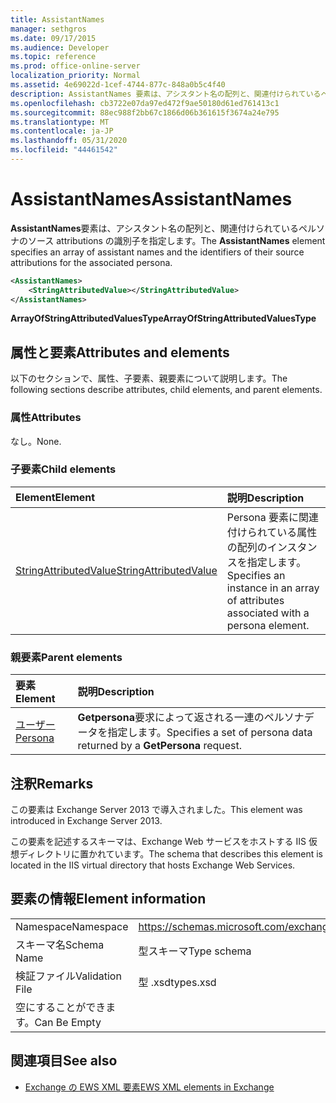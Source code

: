 ```yaml
---
title: AssistantNames
manager: sethgros
ms.date: 09/17/2015
ms.audience: Developer
ms.topic: reference
ms.prod: office-online-server
localization_priority: Normal
ms.assetid: 4e69022d-1cef-4744-877c-848a0b5c4f40
description: AssistantNames 要素は、アシスタント名の配列と、関連付けられているペルソナのソース attributions の識別子を指定します。
ms.openlocfilehash: cb3722e07da97ed472f9ae50180d61ed761413c1
ms.sourcegitcommit: 88ec988f2bb67c1866d06b361615f3674a24e795
ms.translationtype: MT
ms.contentlocale: ja-JP
ms.lasthandoff: 05/31/2020
ms.locfileid: "44461542"
---
```

# <a name="assistantnames"></a><span data-ttu-id="ee34f-103">AssistantNames</span><span class="sxs-lookup"><span data-stu-id="ee34f-103">AssistantNames</span></span>

<span data-ttu-id="ee34f-104">**AssistantNames**要素は、アシスタント名の配列と、関連付けられているペルソナのソース attributions の識別子を指定します。</span><span class="sxs-lookup"><span data-stu-id="ee34f-104">The **AssistantNames** element specifies an array of assistant names and the identifiers of their source attributions for the associated persona.</span></span> 
  
```XML
<AssistantNames>
    <StringAttributedValue></StringAttributedValue>
</AssistantNames>
```

 <span data-ttu-id="ee34f-105">**ArrayOfStringAttributedValuesType**</span><span class="sxs-lookup"><span data-stu-id="ee34f-105">**ArrayOfStringAttributedValuesType**</span></span>
## <a name="attributes-and-elements"></a><span data-ttu-id="ee34f-106">属性と要素</span><span class="sxs-lookup"><span data-stu-id="ee34f-106">Attributes and elements</span></span>

<span data-ttu-id="ee34f-107">以下のセクションで、属性、子要素、親要素について説明します。</span><span class="sxs-lookup"><span data-stu-id="ee34f-107">The following sections describe attributes, child elements, and parent elements.</span></span>
  
### <a name="attributes"></a><span data-ttu-id="ee34f-108">属性</span><span class="sxs-lookup"><span data-stu-id="ee34f-108">Attributes</span></span>

<span data-ttu-id="ee34f-109">なし。</span><span class="sxs-lookup"><span data-stu-id="ee34f-109">None.</span></span>
  
### <a name="child-elements"></a><span data-ttu-id="ee34f-110">子要素</span><span class="sxs-lookup"><span data-stu-id="ee34f-110">Child elements</span></span>

|<span data-ttu-id="ee34f-111">**Element**</span><span class="sxs-lookup"><span data-stu-id="ee34f-111">**Element**</span></span>|<span data-ttu-id="ee34f-112">**説明**</span><span class="sxs-lookup"><span data-stu-id="ee34f-112">**Description**</span></span>|
|:-----|:-----|
|[<span data-ttu-id="ee34f-113">StringAttributedValue</span><span class="sxs-lookup"><span data-stu-id="ee34f-113">StringAttributedValue</span></span>](stringattributedvalue.md) <br/> |<span data-ttu-id="ee34f-114">Persona 要素に関連付けられている属性の配列のインスタンスを指定します。</span><span class="sxs-lookup"><span data-stu-id="ee34f-114">Specifies an instance in an array of attributes associated with a persona element.</span></span>  <br/> |
   
### <a name="parent-elements"></a><span data-ttu-id="ee34f-115">親要素</span><span class="sxs-lookup"><span data-stu-id="ee34f-115">Parent elements</span></span>

|<span data-ttu-id="ee34f-116">**要素**</span><span class="sxs-lookup"><span data-stu-id="ee34f-116">**Element**</span></span>|<span data-ttu-id="ee34f-117">**説明**</span><span class="sxs-lookup"><span data-stu-id="ee34f-117">**Description**</span></span>|
|:-----|:-----|
|[<span data-ttu-id="ee34f-118">ユーザー</span><span class="sxs-lookup"><span data-stu-id="ee34f-118">Persona</span></span>](persona.md) <br/> |<span data-ttu-id="ee34f-119">**Getpersona**要求によって返される一連のペルソナデータを指定します。</span><span class="sxs-lookup"><span data-stu-id="ee34f-119">Specifies a set of persona data returned by a **GetPersona** request.</span></span>  <br/> |
   
## <a name="remarks"></a><span data-ttu-id="ee34f-120">注釈</span><span class="sxs-lookup"><span data-stu-id="ee34f-120">Remarks</span></span>

<span data-ttu-id="ee34f-121">この要素は Exchange Server 2013 で導入されました。</span><span class="sxs-lookup"><span data-stu-id="ee34f-121">This element was introduced in Exchange Server 2013.</span></span>
  
<span data-ttu-id="ee34f-122">この要素を記述するスキーマは、Exchange Web サービスをホストする IIS 仮想ディレクトリに置かれています。</span><span class="sxs-lookup"><span data-stu-id="ee34f-122">The schema that describes this element is located in the IIS virtual directory that hosts Exchange Web Services.</span></span>
  
## <a name="element-information"></a><span data-ttu-id="ee34f-123">要素の情報</span><span class="sxs-lookup"><span data-stu-id="ee34f-123">Element information</span></span>

|||
|:-----|:-----|
|<span data-ttu-id="ee34f-124">Namespace</span><span class="sxs-lookup"><span data-stu-id="ee34f-124">Namespace</span></span>  <br/> |https://schemas.microsoft.com/exchange/services/2006/types  <br/> |
|<span data-ttu-id="ee34f-125">スキーマ名</span><span class="sxs-lookup"><span data-stu-id="ee34f-125">Schema Name</span></span>  <br/> |<span data-ttu-id="ee34f-126">型スキーマ</span><span class="sxs-lookup"><span data-stu-id="ee34f-126">Type schema</span></span>  <br/> |
|<span data-ttu-id="ee34f-127">検証ファイル</span><span class="sxs-lookup"><span data-stu-id="ee34f-127">Validation File</span></span>  <br/> |<span data-ttu-id="ee34f-128">型 .xsd</span><span class="sxs-lookup"><span data-stu-id="ee34f-128">types.xsd</span></span>  <br/> |
|<span data-ttu-id="ee34f-129">空にすることができます。</span><span class="sxs-lookup"><span data-stu-id="ee34f-129">Can Be Empty</span></span>  <br/> ||
   
## <a name="see-also"></a><span data-ttu-id="ee34f-130">関連項目</span><span class="sxs-lookup"><span data-stu-id="ee34f-130">See also</span></span>

- [<span data-ttu-id="ee34f-131">Exchange の EWS XML 要素</span><span class="sxs-lookup"><span data-stu-id="ee34f-131">EWS XML elements in Exchange</span></span>](ews-xml-elements-in-exchange.md)


